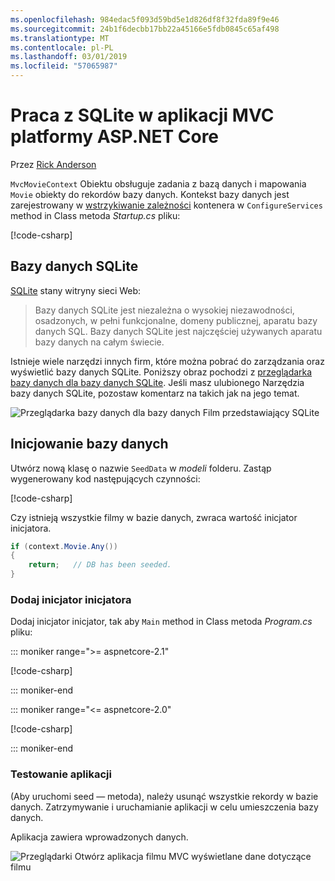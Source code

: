 ```yaml
---
ms.openlocfilehash: 984edac5f093d59bd5e1d826df8f32fda89f9e46
ms.sourcegitcommit: 24b1f6decbb17bb22a45166e5fdb0845c65af498
ms.translationtype: MT
ms.contentlocale: pl-PL
ms.lasthandoff: 03/01/2019
ms.locfileid: "57065987"
---
```

# <a name="work-with-sqlite-in-an-aspnet-core-mvc-app"></a>Praca z SQLite w aplikacji MVC platformy ASP.NET Core

Przez [Rick Anderson](https://twitter.com/RickAndMSFT)

`MvcMovieContext` Obiektu obsługuje zadania z bazą danych i mapowania `Movie` obiekty do rekordów bazy danych. Kontekst bazy danych jest zarejestrowany w [wstrzykiwanie zależności](xref:fundamentals/dependency-injection) kontenera w `ConfigureServices` method in Class metoda *Startup.cs* pliku:

[!code-csharp[](~/tutorials/first-mvc-app-xplat/start-mvc/sample/MvcMovie/Startup.cs?name=snippet2&highlight=6-8)]

## <a name="sqlite"></a>Bazy danych SQLite

[SQLite](https://www.sqlite.org/) stany witryny sieci Web:

> Bazy danych SQLite jest niezależna o wysokiej niezawodności, osadzonych, w pełni funkcjonalne, domeny publicznej, aparatu bazy danych SQL. Bazy danych SQLite jest najczęściej używanych aparatu bazy danych na całym świecie.

Istnieje wiele narzędzi innych firm, które można pobrać do zarządzania oraz wyświetlić bazy danych SQLite. Poniższy obraz pochodzi z [przeglądarka bazy danych dla bazy danych SQLite](http://sqlitebrowser.org/). Jeśli masz ulubionego Narzędzia bazy danych SQLite, pozostaw komentarz na takich jak na jego temat.

![Przeglądarka bazy danych dla bazy danych Film przedstawiający SQLite](~/tutorials/first-mvc-app-xplat/working-with-sql/_static/dbb.png)

## <a name="seed-the-database"></a>Inicjowanie bazy danych

Utwórz nową klasę o nazwie `SeedData` w *modeli* folderu. Zastąp wygenerowany kod następujących czynności:

[!code-csharp[](~/tutorials/first-mvc-app/start-mvc/sample/MvcMovie/Models/SeedData.cs?name=snippet_1)]

Czy istnieją wszystkie filmy w bazie danych, zwraca wartość inicjator inicjatora.

```csharp
if (context.Movie.Any())
{
    return;   // DB has been seeded.
}
```

<a name="si"></a>
### <a name="add-the-seed-initializer"></a>Dodaj inicjator inicjatora

Dodaj inicjator inicjator, tak aby `Main` method in Class metoda *Program.cs* pliku:

::: moniker range=">= aspnetcore-2.1"

[!code-csharp[](~/tutorials/first-mvc-app/start-mvc/sample/MvcMovie21/Program.cs)]

::: moniker-end

::: moniker range="<= aspnetcore-2.0"

[!code-csharp[](~/tutorials/first-mvc-app/start-mvc/sample/MvcMovie/Program.cs?highlight=6,16-32)]

::: moniker-end

### <a name="test-the-app"></a>Testowanie aplikacji

(Aby uruchomi seed — metoda), należy usunąć wszystkie rekordy w bazie danych. Zatrzymywanie i uruchamianie aplikacji w celu umieszczenia bazy danych.
   
Aplikacja zawiera wprowadzonych danych.

![Przeglądarki Otwórz aplikacja filmu MVC wyświetlane dane dotyczące filmu](~/tutorials/first-mvc-app/working-with-sql/_static/m55.png)
